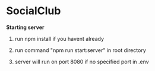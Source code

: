 # SocialClub

**Starting server**

1. run npm install if you havent already

1. run command "npm run start:server" in root directory

1. server will run on port 8080 if no specified port in .env